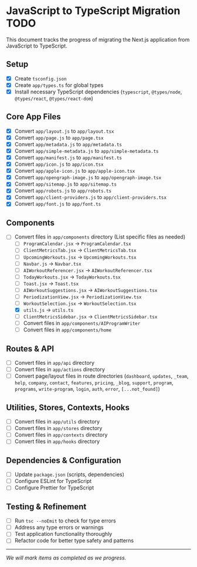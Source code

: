 # JavaScript to TypeScript Migration TODO

This document tracks the progress of migrating the Next.js application from JavaScript to TypeScript.

## Setup

- [x] Create `tsconfig.json`
- [x] Create `app/types.ts` for global types
- [x] Install necessary TypeScript dependencies (`typescript`, `@types/node`, `@types/react`, `@types/react-dom`)

## Core App Files

- [x] Convert `app/layout.js` to `app/layout.tsx`
- [x] Convert `app/page.js` to `app/page.tsx`
- [x] Convert `app/metadata.js` to `app/metadata.ts`
- [x] Convert `app/simple-metadata.js` to `app/simple-metadata.ts`
- [x] Convert `app/manifest.js` to `app/manifest.ts`
- [x] Convert `app/icon.js` to `app/icon.tsx`
- [x] Convert `app/apple-icon.js` to `app/apple-icon.tsx`
- [x] Convert `app/opengraph-image.js` to `app/opengraph-image.tsx`
- [x] Convert `app/sitemap.js` to `app/sitemap.ts`
- [x] Convert `app/robots.js` to `app/robots.ts`
- [x] Convert `app/client-providers.js` to `app/client-providers.tsx`
- [x] Convert `app/font.js` to `app/font.ts`

## Components

- [ ] Convert files in `app/components` directory (List specific files as needed)
  - [ ] `ProgramCalendar.jsx` -> `ProgramCalendar.tsx`
  - [ ] `ClientMetricsTab.jsx` -> `ClientMetricsTab.tsx`
  - [ ] `UpcomingWorkouts.jsx` -> `UpcomingWorkouts.tsx`
  - [ ] `Navbar.js` -> `Navbar.tsx`
  - [ ] `AIWorkoutReferencer.jsx` -> `AIWorkoutReferencer.tsx`
  - [ ] `TodayWorkouts.jsx` -> `TodayWorkouts.tsx`
  - [ ] `Toast.jsx` -> `Toast.tsx`
  - [ ] `AIWorkoutSuggestions.jsx` -> `AIWorkoutSuggestions.tsx`
  - [ ] `PeriodizationView.jsx` -> `PeriodizationView.tsx`
  - [ ] `WorkoutSelection.jsx` -> `WorkoutSelection.tsx`
  - [x] `utils.js` -> `utils.ts`
  - [ ] `ClientMetricsSidebar.jsx` -> `ClientMetricsSidebar.tsx`
  - [ ] Convert files in `app/components/AIProgramWriter`
  - [ ] Convert files in `app/components/home`

## Routes & API

- [ ] Convert files in `app/api` directory
- [ ] Convert files in `app/actions` directory
- [ ] Convert page/layout files in route directories (`dashboard`, `updates`, `_team`, `help`, `company`, `contact`, `features`, `pricing`, `_blog`, `support`, `program`, `programs`, `write-program`, `login`, `auth`, `error`, `[...not_found]`)

## Utilities, Stores, Contexts, Hooks

- [ ] Convert files in `app/utils` directory
- [ ] Convert files in `app/stores` directory
- [ ] Convert files in `app/contexts` directory
- [ ] Convert files in `app/hooks` directory

## Dependencies & Configuration

- [ ] Update `package.json` (scripts, dependencies)
- [ ] Configure ESLint for TypeScript
- [ ] Configure Prettier for TypeScript

## Testing & Refinement

- [ ] Run `tsc --noEmit` to check for type errors
- [ ] Address any type errors or warnings
- [ ] Test application functionality thoroughly
- [ ] Refactor code for better type safety and patterns

---

_We will mark items as completed as we progress._
